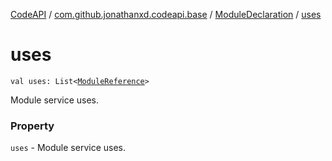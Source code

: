 [CodeAPI](../../index.md) / [com.github.jonathanxd.codeapi.base](../index.md) / [ModuleDeclaration](index.md) / [uses](.)

# uses

`val uses: List<`[`ModuleReference`](../-module-reference/index.md)`>`

Module service uses.

### Property

`uses` - Module service uses.